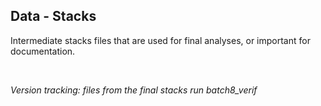 ## Data - Stacks

Intermediate stacks files that are used for final analyses, or important for documentation.





<br>

*Version tracking: files from the final stacks run batch8_verif*